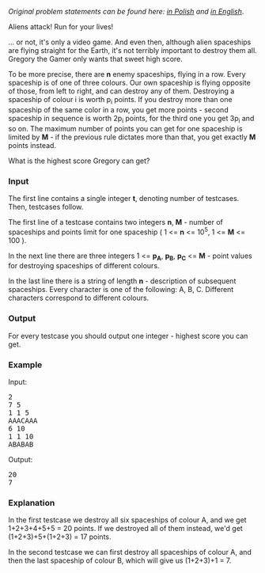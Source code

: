 <p><em>Original problem statements can be found here: <a href="https://contest.pizza/static/tasks/2018/eliminations/statki.pdf">in Polish</a> and <a href="https://contest.pizza/static/tasks/2018/eliminations/statki_en.pdf">in English</a></em>.</p>

<p>Aliens attack! Run for your lives!</p>

<p>... or not, it's only a video game. And even then, although alien spaceships are flying straight for the Earth, it's not terribly important to destroy them all. Gregory the Gamer only wants that sweet high score.</p>

<p>To be more precise, there are <strong>n</strong> enemy spaceships, flying in a row. Every spaceship is of one of three colours. Our own spaceship is flying opposite of those, from left to right, and can destroy any of them. Destroying a spaceship of colour i is worth p<sub>i</sub> points. If you destroy more than one spaceship of the same color in a row, you get more points - second spaceship in sequence is worth 
2p<sub>i</sub> points, for the third one you get 3p<sub>i</sub> and so on. The maximum number of points you can get for one spaceship is limited by <strong>M</strong> - if the previous rule dictates more than that, you get exactly <strong>M</strong> points instead.</p>

<p>What is the highest score Gregory can get?</p>
<h3>Input</h3>
<p>The first line contains a single integer <strong>t</strong>, denoting number of testcases. Then, testcases follow.</p>

<p>The first line of a testcase contains two integers <strong>n</strong>, <strong>M</strong> - number of spaceships and points limit for one spaceship (  1 &lt;= <strong>n</strong> &lt;= 10<sup>5</sup>, 1 &lt;= <strong>M</strong> &lt;= 100  ).</p>

<p>In the next line there are three integers  1 &lt;= <strong>p<sub>A</sub></strong>, <strong>p<sub>B</sub></strong>, <strong>p<sub>C</sub></strong> &lt;= <strong>M</strong>  - point values for destroying spaceships of different colours.</p>

<p>In the last line there is a string of length <strong>n</strong> - description of subsequent spaceships. Every character is one of the following: A, B, C. Different characters correspond to different colours.</p>

<h3>Output</h3>
<p>For every testcase you should output one integer - highest score you can get.</p>

<h3>Example</h3>
<p>Input:</p>
<pre>2
7 5
1 1 5
AAACAAA
6 10
1 1 10
ABABAB</pre>
<p>Output:</p>
<pre>20
7</pre>

<h3>Explanation</h3>
<p>In the first testcase we destroy all six spaceships of colour A, and we get  1+2+3+4+5+5 = 20  points. If we destroyed all of them instead, we'd get (1+2+3)+5+(1+2+3) = 17 points.</p>

<p>In the second testcase we can first destroy all spaceships of colour A, and then the last spaceship of colour B, which will give us (1+2+3)+1 = 7.</p>